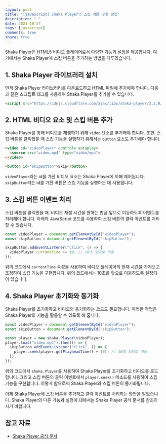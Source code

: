 ```yaml
---
layout: post
title: "[javascript] Shaka Player의 스킵 버튼 구현 방법"
description: " "
date: 2023-10-27
tags: [javascript]
comments: true
share: true
---
```


Shaka Player은 HTML5 비디오 플레이어로서 다양한 기능과 설정을 제공합니다. 여기에서는 Shaka Player에 스킵 버튼을 추가하는 방법을 다루겠습니다.

## 1. Shaka Player 라이브러리 설치

먼저 Shaka Player 라이브러리를 다운로드하고 HTML 파일에 추가해야 합니다. 다음과 같은 스크립트 태그를 사용하여 Shaka Player를 추가할 수 있습니다.

```html
<script src="https://cdnjs.cloudflare.com/ajax/libs/shaka-player/3.2.0/shaka-player.compiled.js"></script>
```

## 2. HTML 비디오 요소 및 스킵 버튼 추가

Shaka Player를 통해 비디오를 재생하기 위해 `video` 요소를 추가해야 합니다. 또한, 스킵 버튼을 클릭했을 때 스킵 기능을 실행하기 위해서는 `button` 요소도 추가해야 합니다.

```html
<video id="videoPlayer" controls autoplay>
  <source src="video.mp4" type="video/mp4">
</video>

<button id="skipButton">Skip</button>
```

`videoPlayer`라는 id를 가진 비디오 요소는 Shaka Player에 의해 제어됩니다. `skipButton`라는 id를 가진 버튼은 스킵 기능을 실행하는 데 사용됩니다.

## 3. 스킵 버튼 이벤트 처리

스킵 버튼을 클릭했을 때, 비디오 재생 시간을 원하는 만큼 앞으로 이동하도록 이벤트를 처리해야 합니다. 아래의 JavaScript 코드를 사용하여 스킵 버튼의 클릭 이벤트를 처리할 수 있습니다.

```javascript
const videoPlayer = document.getElementById("videoPlayer");
const skipButton = document.getElementById("skipButton");

skipButton.addEventListener("click", () => {
  videoPlayer.currentTime += 10; // 10초 앞으로 이동
});
```

위의 코드에서 `currentTime` 속성을 사용하여 비디오 플레이어의 현재 시간을 가져오고 조정하여 스킵 기능을 구현합니다. 위의 코드에서는 10초를 앞으로 이동하도록 설정되어 있습니다.

## 4. Shaka Player 초기화와 동기화

Shaka Player를 초기화하고 비디오와 동기화하는 코드도 필요합니다. 이러한 작업은 Shaka Player의 기능을 활용할 수 있도록 해 줍니다.

```javascript
const videoPlayer = document.getElementById("videoPlayer");
const skipButton = document.getElementById("skipButton");

const player = new shaka.Player(videoPlayer);
player.load("video.mp4").then(() => {
  skipButton.addEventListener("click", () => {
    player.seek(player.getPlayheadTime() + 10); // 10초 앞으로 이동
  });
});
```

위의 코드에서 `shaka.Player`를 사용하여 Shaka Player를 초기화하고 비디오를 로드합니다. 그리고 스킵 버튼의 클릭 이벤트에서 `player.seek()` 메소드를 사용하여 스킵 기능을 구현합니다. 이렇게 함으로써 Shaka Player와 스킵 버튼이 동기화됩니다.

이제 Shaka Player에 스킵 버튼을 추가하고 클릭 이벤트를 처리하는 방법을 알았습니다. Shaka Player의 다른 기능과 설정에 대해서는 Shaka Player 공식 문서를 참조하시기 바랍니다.

## 참고 자료
- [Shaka Player 공식 문서](https://shaka-player-demo.appspot.com/docs/api/tutorial-player.html)